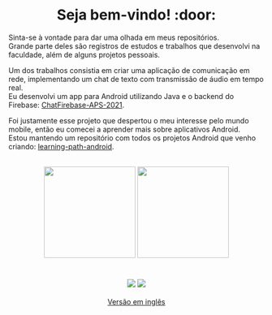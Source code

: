 <div align="center"><h1>Seja bem-vindo! :door:</h1></div>

Sinta-se à vontade para dar uma olhada em meus repositórios.  
Grande parte deles são registros de estudos e trabalhos que desenvolvi na faculdade, além de alguns projetos pessoais.

Um dos trabalhos consistia em criar uma aplicação de comunicação em rede, implementando um chat de texto com transmissão de áudio em tempo real.  
Eu desenvolvi um app para Android utilizando Java e o backend do Firebase: [ChatFirebase-APS-2021](https://github.com/Bot-Mateus/ChatFirebase-APS-2021).

Foi justamente esse projeto que despertou o meu interesse pelo mundo mobile, então eu comecei a aprender mais sobre aplicativos Android.  
Estou mantendo um repositório com todos os projetos Android que venho criando: [learning-path-android](https://github.com/Andreick/learning-path-android).

<div align="center">
  <br>
  <img height="180em" src="https://github-readme-stats.vercel.app/api?username=Andreick&show_icons=true&theme=highcontrast&include_all_commits=true&count_private=true"/>
  <img height="180em" src="https://github-readme-stats.vercel.app/api/top-langs?username=Andreick&layout=compact&theme=highcontrast&langs_count=7&exclude_repo=cracking-codes,automate-the-boring-stuff,autenticacao-biometrica&hide=ShaderLab,HTML,CSS,HLSL,Mathematica,Shell"/>
</div>

#
<div align="center">
  <a href="https://www.linkedin.com/in/andreick-gomes-maia-45b9a5204/"><img src="https://img.shields.io/badge/LinkedIn-0077B5?style=for-the-badge&logo=linkedin&logoColor=white"></a>
  <a href="mailto:andreick.gomes.ismart@gmail.com"><img src="https://img.shields.io/badge/Gmail-D14836?style=for-the-badge&logo=gmail&logoColor=white"></a>
  <br><br>
  <a href="../README.md">Versão em inglês</a>
</div>